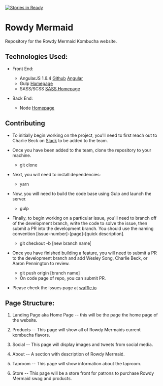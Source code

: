 [![Stories in Ready](https://badge.waffle.io/BootcampersCollective/RowdyMermaid.svg?label=ready&title=Ready)](http://waffle.io/BootcampersCollective/RowdyMermaid)

# Rowdy Mermaid
Repository for the Rowdy Mermaid Kombucha website.

## Technologies Used:

* Front End:
    - AngularJS 1.6.4 [Github](https://github.com/angular/angular.js) [Angular](https://angular.io/)
    - Gulp [Homepage](https://gulpjs.com/)
    - SASS/SCSS [SASS Homepage](http://sass-lang.com/)

* Back End:
    - Node [Homepage](https://nodejs.org/en/)

## Contributing
* To initially begin working on the project, you'll need to first reach out to Charlie Beck on [Slack](https://bootcamperscollective.com) to be added to the team.


* Once you have been added to the team, clone the repository to your machine.
    - git clone <insert URL>

* Next, you will need to install dependencies:
    - yarn

* Now, you will need to build the code base using Gulp and launch the server.
    - gulp

* Finally, to begin working on a particular issue, you'll need to branch off of the development branch, write the code to solve the issue, then submit a PR into the development branch. You should use the naming convention [issue-number]-[page]-[quick description].
    - git checkout -b [new branch name]

* Once you have finished building a feature, you will need to submit a PR to the development branch and add Wesley Song, Charlie Beck, or Aaron Pennington to review.
    - git push origin [branch name]
    - On code page of repo, you can submit PR.   

- Please check the issues page at [waffle.io](http://waffle.io)




## Page Structure:

1. Landing Page aka Home Page -- this will be the page the home page of the website.

2. Products -- This page will show all of Rowdy Mermaids current kombucha flavors.

3. Social -- This page will display images and tweets from social media.

4. About -- A section with description of Rowdy Mermaid.

5. Taproom -- This page will show information about the taproom.

6. Store -- This page will be a store front for patrons to purchase Rowdy Mermaid swag and products.
